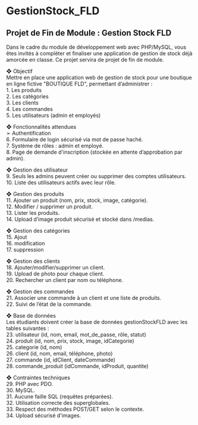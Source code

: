# GestionStock_FLD

<h2>Projet de Fin de Module : Gestion Stock FLD</h2>
<p>Dans le cadre du module de développement web avec PHP/MySQL, vous êtes 
invités à compléter et finaliser une application de gestion de stock déjà amorcée 
en classe. Ce projet servira de projet de fin de module.</p>
<p>❖  Objectif <br>
Mettre en place une application web de gestion de stock pour une 
boutique en ligne fictive "BOUTIQUE FLD", permettant 
d’administrer : <br>
1. Les produits <br>
2. Les catégories <br>
3. Les clients <br>
4. Les commandes <br>
5. Les utilisateurs (admin et employés)</p>
<p>❖  Fonctionnalités attendues <br>
➢  Authentification <br>
6. Formulaire de login sécurisé via mot de passe haché. <br>
7. Système de rôles : admin et employé. <br>
8. Page de demande d'inscription (stockée en attente d’approbation
par admin).</p>
<p>❖ Gestion des utilisateur <br>
9. Seuls les admins peuvent créer ou supprimer des comptes 
utilisateurs. <br>
10. Liste des utilisateurs actifs avec leur rôle. </p>
<p>❖ Gestion des produits<br>
11. Ajouter un produit (nom, prix, stock, image, catégorie). <br>
12. Modifier / supprimer un produit. <br>
13. Lister les produits. <br>
14. Upload d’image produit sécurisé et stocké dans /medias.</p>
<p>❖ Gestion des catégories <br>
15. Ajout <br>
16. modification <br>
17. suppression  </p>
<p>❖ Gestion des clients <br>
18. Ajouter/modifier/supprimer un client.<br> 
19. Upload de photo pour chaque client. <br>
20. Rechercher un client par nom ou téléphone. </p>
<p>❖ Gestion des commandes <br>
21. Associer une commande à un client et une liste de produits. <br>
22. Suivi de l’état de la commande. </p>
<p>❖ Base de données <br>
Les étudiants doivent créer la base de données gestionStockFLD avec les tables 
suivantes : <br>
23. utilisateur (id, nom, email, mot_de_passe, rôle, statut) <br>
24. produit (id, nom, prix, stock, image, idCategorie) <br>
25. categorie (id, nom) <br>
26. client (id, nom, email, téléphone, photo) <br>
27. commande (id, idClient, dateCommande) <br>
28. commande_produit (idCommande, idProduit, quantite) </p>
<p>❖ Contraintes techniques <br>
29. PHP avec PDO. <br>
30. MySQL. <br>
31. Aucune faille SQL (requêtes préparées). <br>
32. Utilisation correcte des superglobales.<br>
33. Respect des méthodes POST/GET selon le contexte. <br>
34. Upload sécurisé d'images. </p>
